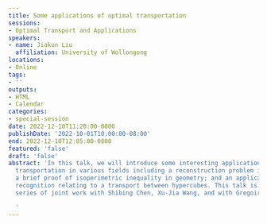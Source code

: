 ```yaml
---
title: Some applications of optimal transportation
sessions:
- Optimal Transport and Applications
speakers:
- name: Jiakun Liu
  affiliation: University of Wollongong
locations:
- Online
tags:
- ''
outputs:
- HTML
- Calendar
categories:
- special-session
date: 2022-12-10T11:20:00-0800
publishDate: '2022-10-01T10:00:00-08:00'
end: 2022-12-10T12:05:00-0800
featured: 'false'
draft: 'false'
abstract: 'In this talk, we will introduce some interesting applications of optimal
  transportation in various fields including a reconstruction problem in cosmology;
  a brief proof of isoperimetric inequality in geometry; and an application in image
  recognition relating to a transport between hypercubes. This talk is based on a
  series of joint work with Shibing Chen, Xu-Jia Wang, and with Gregoire Loeper.

  '
---
```

